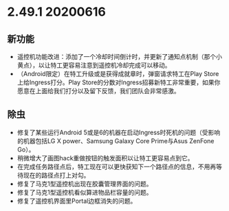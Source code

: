 # 2.49.1 20200616

## 新功能

- 遥控机功能改进：添加了一个冷却时间倒计时，并更新了通知点机制（那个小黄点），以让特工更容易注意到遥控机冷却完成可以移动。
- （Android限定）在特工升级或是获得成就章时，弹窗请求特工在Play Store上给Ingress打分。Play Store的分数对Ingress招募新特工非常重要，如果你愿意在上面给我们打分以及留下反馈，我们团队会非常感激。

## 除虫

- 修复了某些运行Android 5或是6的机器在启动Ingress时死机的问题（受影响的机器包括LG X power、Samsung Galaxy Core Prime与Asus ZenFone Go）。
- 稍微增大了画图hack重做按钮的触发面积以让特工更容易点到它。
- 在完成任务路径点后，特工现在可以更快获知下一个路径点的信息，不用再等待现在的路径点打上对勾。
- 修复了马克1型遥控机出现在胶囊管理界面的问题。
- 修复了马克1型遥控机看似算进物品栏容量的问题。
- 修复了遥控机界面里Portal边框消失的问题。